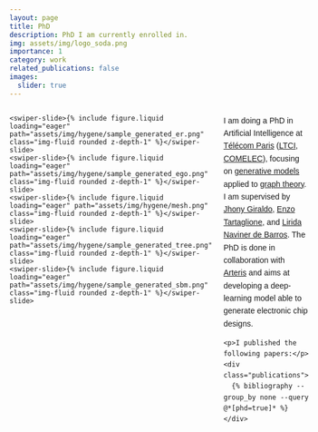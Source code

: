 ```yaml
---
layout: page
title: PhD
description: PhD I am currently enrolled in.
img: assets/img/logo_soda.png
importance: 1
category: work
related_publications: false
images:
  slider: true
---
```


<!-- Content Container: Swiper and Text Side by Side -->
<div class="content-container" style="display: grid; grid-template-columns: 1fr 2fr; gap: 20px; align-items: start;">
  <!-- Swiper Slider (1/3 of the screen) -->
  <swiper-container 
    keyboard="true" 
    navigation="true" 
    pagination="true" 
    pagination-clickable="true" 
    pagination-dynamic-bullets="true" 
    rewind="true" 
    style="width: 100%; max-width: 100%;">
    
    <swiper-slide>{% include figure.liquid loading="eager" path="assets/img/hygene/sample_generated_er.png" class="img-fluid rounded z-depth-1" %}</swiper-slide>
    <swiper-slide>{% include figure.liquid loading="eager" path="assets/img/hygene/sample_generated_ego.png" class="img-fluid rounded z-depth-1" %}</swiper-slide>
    <swiper-slide>{% include figure.liquid loading="eager" path="assets/img/hygene/mesh.png" class="img-fluid rounded z-depth-1" %}</swiper-slide>
    <swiper-slide>{% include figure.liquid loading="eager" path="assets/img/hygene/sample_generated_tree.png" class="img-fluid rounded z-depth-1" %}</swiper-slide>
    <swiper-slide>{% include figure.liquid loading="eager" path="assets/img/hygene/sample_generated_sbm.png" class="img-fluid rounded z-depth-1" %}</swiper-slide>
  </swiper-container>

  <!-- Text Content (2/3 of the screen) -->
  <div class="text-content" style="font-family: Arial, sans-serif; line-height: 1.6;">
    <p>
      I am doing a PhD in Artificial Intelligence at <a href="https://www.telecom-paris.fr/">Télécom Paris</a> (<a href="https://www.telecom-paris.fr/en/research/labs/information-processing-ltci">LTCI</a>, <a href="https://www.telecom-paris.fr/en/school/departments/communications-electronics">COMELEC</a>), focusing on <a href="https://en.wikipedia.org/wiki/Generative_artificial_intelligence">generative models</a> applied to <a href="https://en.wikipedia.org/wiki/Graph_theory">graph theory</a>. I am supervised by <a href="https://sites.google.com/view/jhonygiraldo">Jhony Giraldo</a>, <a href="https://enzotarta.github.io/">Enzo Tartaglione</a>, and <a href="https://www.telecom-paris.fr/lirida-naviner">Lirida Naviner de Barros</a>. The PhD is done in collaboration with <a href="https://www.arteris.com/">Arteris</a> and aims at developing a deep-learning model able to generate electronic chip designs.
    </p>

    <p>I published the following papers:</p>
    <div class="publications">
      {% bibliography --group_by none --query @*[phd=true]* %}
    </div>
  </div>
</div>

<!-- Inline CSS for responsive design -->
<style>
  /* For screens smaller than 768px (mobile view), stack the content */
  @media (max-width: 768px) {
    .content-container {
      grid-template-columns: 1fr; /* Single column layout */
    }

    swiper-container {
      width: 100%;
    }
  }
</style>

